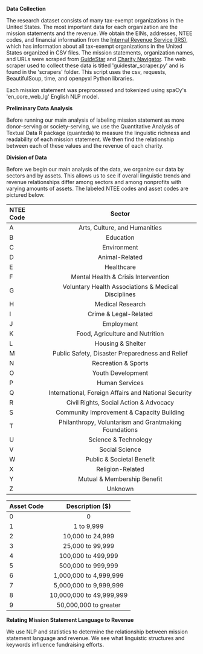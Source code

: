 **Data Collection**

The research dataset consists of many tax-exempt organizations in the United States. The most important data for each organization are the mission statements and the revenue. We obtain the EINs, addresses, NTEE codes, and financial information from the [Internal Revenue Service (IRS)](https://www.irs.gov/charities-non-profits/exempt-organizations-business-master-file-extract-eo-bmf), which has information about all tax-exempt organizations in the United States organized in CSV files. The mission statements, organization names, and URLs were scraped from [GuideStar](https://www.guidestar.org/) and [Charity Navigator](https://www.charitynavigator.org/). The web scraper used to collect these data is titled 'guidestar_scraper.py' and is found in the 'scrapers' folder. This script uses the csv, requests, BeautifulSoup, time, and openpyxl Python libraries.

Each mission statement was preprocessed and tokenized using spaCy's 'en_core_web_lg' English NLP model.  

**Preliminary Data Analysis**

Before running our main analysis of labeling mission statement as more donor-serving or society-serving, we use the Quantitative Analysis of Textual Data R package (quanteda) to measure the linguistic richness and readability of each mission statement. We then find the relationship between each of these values and the revenue of each charity.

**Division of Data**

Before we begin our main analysis of the data, we organize our data by sectors and by assets. This allows us to see if overall linguistic trends and revenue relationships differ among sectors and among nonprofits with varying amounts of assets. The labeled NTEE codes and asset codes are pictured below.

| NTEE Code |  Sector                                                 | 
|:----------|:--------:                                               |
| A         | Arts, Culture, and Humanities                           | 
| B         |  Education                                              |
| C         | Environment                                             | 
| D         | Animal-Related                                          | 
| E         |  Healthcare                                             |
| F         | Mental Health & Crisis Intervention                     | 
| G         | Voluntary Health Associations & Medical Disciplines     | 
| H         |  Medical Research                                       |
| I         | Crime & Legal-Related                                   | 
| J         | Employment                                              | 
| K         |  Food, Agriculture and Nutrition                        |
| L         | Housing & Shelter                                       | 
| M         | Public Safety, Disaster Preparedness and Relief         |  
| N         |  Recreation & Sports                                    |
| O         | Youth Development                                       | 
| P         | Human Services                                          | 
| Q         |  International, Foreign Affairs and National Security   |
| R         | Civil Rights, Social Action & Advocacy                  | 
| S         | Community Improvement & Capacity Building               | 
| T         |  Philanthropy, Voluntarism and Grantmaking Foundations  |
| U         | Science & Technology                                    | 
| V         | Social Science                                          | 
| W         |  Public & Societal Benefit                              |
| X         | Religion-Related                                        |  
| Y         | Mutual & Membership Benefit                             | 
| Z         |  Unknown                                                |


| Asset Code |  Description ($)          | 
|:-----------|:-----------------:        |
| 0          | 0                         | 
| 1          |  1 to 9,999               |
| 2          | 10,000 to 24,999          | 
| 3          | 25,000 to 99,999          | 
| 4          |  100,000 to 499,999       |
| 5          | 500,000 to 999,999        | 
| 6          | 1,000,000 to 4,999,999    | 
| 7          | 5,000,000  to  9,999,999  |
| 8          |10,000,000  to  49,999,999 | 
| 9          | 50,000,000 to greater      | 



**Relating Mission Statement Language to Revenue**

We use NLP and statistics to determine the relationship between mission statement language and revenue. We see what linguistic structures and keywords influence fundraising efforts. 